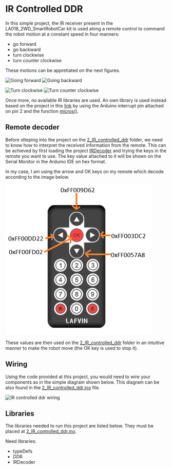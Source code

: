 # IR Controlled DDR

In this simple project, the IR receiver present in the LA018_2WD_SmartRobotCar kit is used along a remote control to command the robot motion at a constant speed in four manners:
- go forward
- go backward
- turn clockwise
- turn counter clockwise

These motions can be appretiated on the next figures.

![Going forward](./Images/IR_forward.gif)  ![Going backward](./Images/IR_backward.gif)

![Turn clockwise](./Images/IR_turnClockwise.gif)  ![Turn counter clockwise](./Images/IR_turnCounterClockwise.gif)

Once more, no available IR libraries are used. An own library is used instead based on the project in this [link](https://github.com/mbabeysekera/advanced-arduino-ir-remote) by using the Arduino interrupt pin attached on pin 2 and the function [micros()](https://docs.arduino.cc/language-reference/en/functions/time/micros/).

## Remote decoder

Before stteping into the project on the [2_IR_controlled_ddr](./2_IR_controlled_ddr/) folder, we need to know how to interpret the received information from the remote. This can be achieved by first loading the project [IRDecoder](./IRDecoder/) and trying the keys in the remote you want to use. The key value attached to it will be shown on the Serial Monitor in the Arduino IDE on hex format.

In my case, I am using the arrow and OK keys on my remote which decode according to the image below.

![Used keys decoding](./Images/remote.png)

These values are then used on the [2_IR_controlled_ddr](./2_IR_controlled_ddr/) folder in an intuitive manner to make the robot move (the OK key is used to stop it).

## Wiring

Using the code provided at this project, you would need to wire your components as in the simple diagram shown below. This diagram can be also found in the [2_IR_controlled_ddr.ino](./2_IR_controlled_ddr/2_IR_controlled_ddr.ino) file.

![IR controlled ddr wiring](./Images/IR_controlled_ddr_wiring.png)

## Libraries

The libraries needed to run this project are listed below. They must be placed at [2_IR_controlled_ddr.ino](./2_IR_controlled_ddr/2_IR_controlled_ddr.ino).

Need libraries:
- typeDefs
- DDR
- IRDecoder
